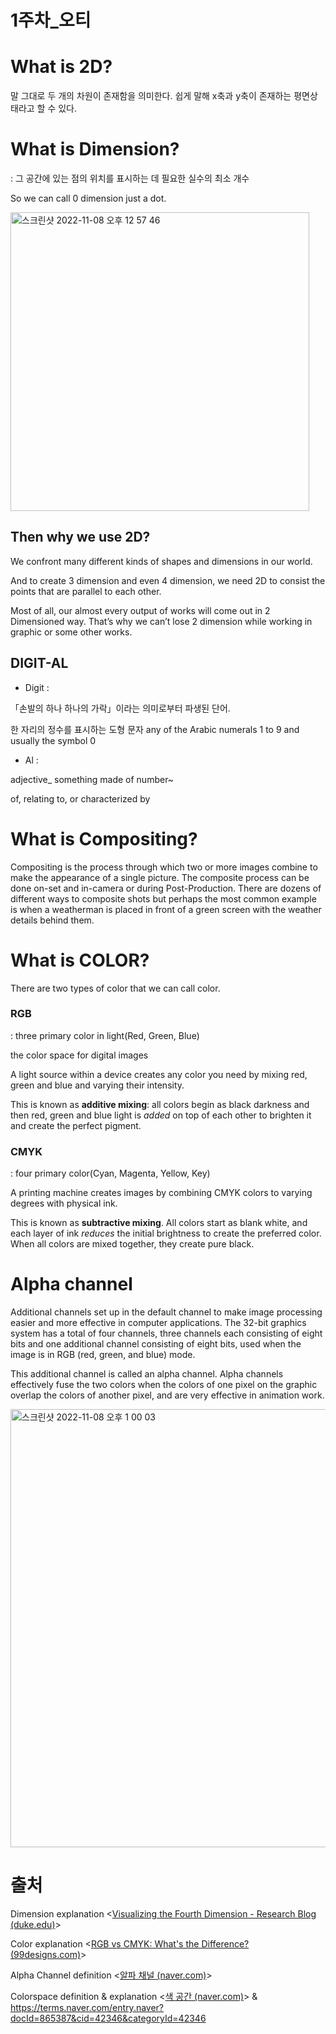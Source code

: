 1주차_오티
===========

# What is 2D?

말 그대로 두 개의 차원이 존재함을 의미한다. 쉽게 말해 x축과 y축이 존재하는 평면상태라고 할 수 있다. 

# What is Dimension?

: 그 공간에 있는 점의 위치를 표시하는 데 필요한 실수의 최소 개수 

So we can call 0 dimension just a dot. 

<img width="478" alt="스크린샷 2022-11-08 오후 12 57 46" src="https://user-images.githubusercontent.com/114202118/200471822-db199a62-6aa3-4e93-832e-dd726d07ab10.png">

## Then why we use 2D?

We confront many different kinds of shapes and dimensions in our world. 

And to create 3 dimension and even 4 dimension, we need 2D to consist the points that are parallel to each other. 

Most of all, our almost every output of works will come out in 2 Dimensioned way. That’s why we can’t lose 2 dimension while working in graphic or some other works. 

## DIGIT-AL

- Digit :

「손발의 하나 하나의 가락」이라는 의미로부터 파생된 단어. 

한 자리의 정수를 표시하는 도형 문자 any of the Arabic numerals 1 to 9 and usually the symbol 0

- Al :

adjective_ something made of number~

of, relating to, or characterized by

# What is Compositing?

Compositing is the process through which two or more images combine to make the appearance of a single picture. The composite process can be done on-set and in-camera or during Post-Production. There are dozens of different ways to composite shots but perhaps the most common example is when a weatherman is placed in front of a green screen with the weather details behind them.

# What is COLOR?

There are two types of color that we can call color. 

### RGB

: three primary color in light(Red, Green, Blue)

the color space for digital images 

A light source within a device creates any color you need by mixing red, green and blue and varying their intensity. 

This is known as **additive mixing**: all colors begin as black darkness and then red, green and blue light is *added* on top of each other to brighten it and create the perfect pigment.

### CMYK

: four primary color(Cyan, Magenta, Yellow, Key)

A printing machine creates images by combining CMYK colors to varying degrees with physical ink. 

This is known as **subtractive mixing**. All colors start as blank white, and each layer of ink *reduces* the initial brightness to create the preferred color. When all colors are mixed together, they create pure black.

# Alpha channel

Additional channels set up in the default channel to make image processing easier and more effective in computer applications. The 32-bit graphics system has a total of four channels, three channels each consisting of eight bits and one additional channel consisting of eight bits, used when the image is in RGB (red, green, and blue) mode. 

This additional channel is called an alpha channel. Alpha channels effectively fuse the two colors when the colors of one pixel on the graphic overlap the colors of another pixel, and are very effective in animation work.

<img width="701" alt="스크린샷 2022-11-08 오후 1 00 03" src="https://user-images.githubusercontent.com/114202118/200472063-27679f0a-3ccd-4048-9d61-4b6dae45ba6e.png">


# 출처

Dimension explanation  <[Visualizing the Fourth Dimension - Research Blog (duke.edu)](https://researchblog.duke.edu/2017/04/26/visualizing-the-fourth-dimension/)>

Color explanation <[RGB vs CMYK: What's the Difference? (99designs.com)](https://99designs.com/blog/tips/correct-file-formats-rgb-and-cmyk/)>

Alpha Channel definition <[알파 채널 (naver.com)](https://terms.naver.com/entry.naver?docId=852484&cid=42346&categoryId=42346)>

Colorspace definition & explanation <[색 공간 (naver.com)](https://terms.naver.com/entry.naver?docId=865387&cid=42346&categoryId=42346)> & <https://terms.naver.com/entry.naver?docId=865387&cid=42346&categoryId=42346>


